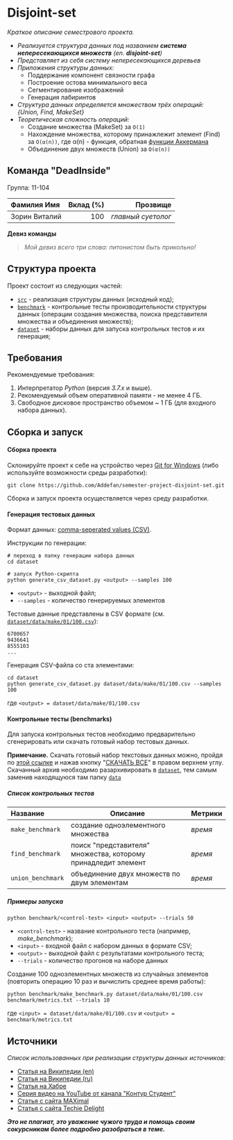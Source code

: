 # Disjoint-set

_Краткое описание семестрового проекта._
- _Реализуется структура данных под названием **система непересекающихся множеств** (en. **disjoint-set**)_
- _Представляет из себя систему непересекающихся деревьев_
- _Приложения структуры данных:_
  - Поддержание компонент связности графа
  - Построение остова минимального веса
  - Сегментирование изображений
  - Генерация лабиринтов
- _Структура данных определяется множеством трёх операций: {Union, Find, MakeSet}_
- _Теоретическая сложность операций:_
  - Создание множества (MakeSet) за `O(1)`
  - Нахождение множества, которому принажлежит элемент (Find) за `O(α(n))`, где 
    α(n) - функция, обратная [функции Аккермана](https://ru.wikipedia.org/wiki/Функция_Аккермана)
  - Объединение двух множеств (Union) за `O(α(n))`

## Команда "DeadInside"

Группа: 11-104

| Фамилия Имя   | Вклад (%) |           Прозвище |
|:--------------|----------:|-------------------:|
| Зорин Виталий |       100 | _главный суетолог_ |

**Девиз команды**
> _Мой девиз всего три слова: питонистом быть прикольно!_

## Структура проекта

Проект состоит из следующих частей:

- [`src`](src) - реализация структуры данных (исходный код);
- [`benchmark`](benchmark) - контрольные тесты производительности структуры данных (операции создания множества, поиска
  представителя множества и объединения множеств);
- [`dataset`](dataset) - наборы данных для запуска контрольных тестов и их генерация;

## Требования

Рекомендуемые требования:

1. Интерпретатор _Python_ (версия _3.7.x_ и выше).
2. Рекомендуемый объем оперативной памяти - не менее 4 ГБ.
3. Свободное дисковое пространство объемом ~ 1 ГБ (для входного набора данных).

## Сборка и запуск

#### Сборка проекта

Склонируйте проект к себе на устройство через [Git for Windows](https://gitforwindows.org/) (либо используйте
возможности среды разработки):

```shell
git clone https://github.com/Addefan/semester-project-disjoint-set.git
```

Сборка и запуск проекта осуществляется через среду разработки.

#### Генерация тестовых данных

Формат данных: [comma-seperated values (CSV)](https://en.wikipedia.org/wiki/Comma-separated_values).

Инструкции по генерации:

```shell
# переход в папку генерации набора данных
cd dataset

# запуск Python-скрипта
python generate_csv_dataset.py <output> --samples 100
```

- `<output>` - выходной файл;
- `--samples` - количество генерируемых элементов

Тестовые данные представлены в CSV формате (см.
[`dataset/data/make/01/100.csv`](dataset/data/make/01/100.csv)):

```csv
6700657
9436641
8555103
...
```

Генерация CSV-файла со ста элементами:
```shell
cd dataset
python generate_csv_dataset.py dataset/data/make/01/100.csv --samples 100
```
где `<output> = dataset/data/make/01/100.csv`    


#### Контрольные тесты (benchmarks)

Для запуска контрольных тестов необходимо предварительно сгенерировать или скачать готовый набор тестовых данных.

**Примечание.** Скачать готовый набор текстовых данных можно, пройдя по [этой ссылке](https://drive.google.com/drive/folders/1dAXHCdJY6shhA07uni_FhmXMYj090gqN?usp=sharing) 
и нажав кнопку "[СКАЧАТЬ ВСЕ]()" в правом верхнем углу. Скачанный архив необходимо
разархивировать в [`dataset`](dataset), тем самым заменив находящуюся там папку [`data`](dataset/data)

##### Список контрольных тестов

| Название           | Описание                                                      | Метрики |
|:-------------------|---------------------------------------------------------------|:--------|
| `make_benchmark`   | создание одноэлементного множества                            | _время_ |
| `find_benchmark`   | поиск "представителя" множества, которому принадледит элемент | _время_ |
| `union_benchmark`  | объединение двух множеств по двум элементам                   | _время_ |

##### Примеры запуска

```shell
python benchmark/<control-test> <input> <output> --trials 50
```

- `<control-test>` - название контрольного теста (например, _make_benchmark_);
- `<input>` - входной файл с набором данных в формате CSV;
- `<output>` - выходной файл с результатами контрольного теста;
- `--trials` - количество прогонов на наборе данных

Создание 100 одноэлементных множеств из случайных элементов (повторить операцию 10 раз и вычислить среднее время работы):

```shell
python benchmark/make_benchmark.py dataset/data/make/01/100.csv benchmark/metrics.txt --trials 10
``` 

где `<input> = dataset/data/make/01/100.csv` и `<output> = benchmark/metrics.txt`  


## Источники

_Список использованных при реализации структуры данных источников:_

- [Статья на Википедии (en)](https://en.wikipedia.org/wiki/Disjoint-set_data_structure)
- [Статья на Википедии (ru)](https://ru.wikipedia.org/wiki/Система_непересекающихся_множеств)
- [Статья на Хабре](https://habr.com/ru/post/104772/)
- [Серия видео на YouTube от канала "Контур Студент"](https://www.youtube.com/playlist?list=PLi-jVaOCPNVBg6enAhJgmpWuurY3WwE0t)
- [Статья с сайта MAXimal](https://e-maxx.ru/algo/dsu)
- [Статья с сайта Techie Delight](https://www.techiedelight.com/disjoint-set-data-structure-union-find-algorithm/)

_**Это не плагиат, это уважение чужого труда и помощь своим сокурсникам более подробно разобраться в теме.**_
